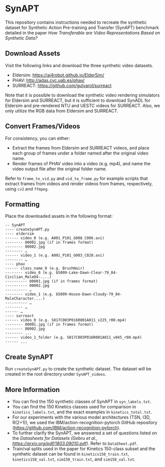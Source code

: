 # SynAPT

This repository contains instructions needed to recreate the synthetic dataset for Synthetic Action Pre-training and Transfer (SynAPT) benchmark detailed in the paper *How Transferable are Video Representations Based on Synthetic Data?*


## Download Assets 
Visit the following links and download the three synthetic video datasets. 
- Eldersim: https://ai4robot.github.io/ElderSim/
- PHAV: http://adas.cvc.uab.es/phav/
- SURREACT: https://github.com/gulvarol/surreact

Note that it is possible to download the synthetic video rendering simulators for Eldersim and SURREACT, but it is sufficient to download SynADL for Eldersim and pre-rendered NTU and UESTC videos for SURREACT. Also, we only utilize the RGB data from Eldersim and SURREACT. 


## Convert Frames/Videos

For consistency, you can either:
- Extract the frames from Eldersim and SURREACT videos, and place each group of frames under a folder named after the original video name.  
- Render frames of PHAV video into a video (e.g. mp4), and name the video output file after the original folder name. 


Refer to `frame_to_vid.py` and `vid_to_frame.py` for example scripts that extract frames from videos and render videos from frames, respectively, using `cv2` and `ffmpeg`. 


## Formatting
Place the downloaded assets in the following format:
``` 
-- SynAPT
---- createSynAPT.py
---- eldersim
------ video_0 (e.g. A001_P101_G008_C006.avi)
-------- 00001.jpg (if in frames format)
-------- 00002.jpg
-------- …
------ video_1 (e.g. A001_P101_G003_C020.avi)
-------- …
---- phav
------ class_name_0 (e.g. BrushHair)
-------- video_0 (e.g. b5009-Lake-Dawn-Clear-79_84-Civilian_Male04-....)
---------- 00001.jpg (if in frames format)
---------- 00002.jpg
---------- …
-------- video_1 (e.g. b5009-House-Dawn-Cloudy-79_84-MaleCharacter....)
---------- …
-------- …
------ …
---- surreact
------ video_0 (e.g. S017C003P016R001A011_v225_r00.mp4)
-------- 00001.jpg (if in frames format)
-------- 00002.jpg
-------- ...
------ video_1_folder (e.g. S017C003P016R001A011_v045_r00.mp4)
------ ... 
```


## Create SynAPT

Run `createSynAPT.py` to create the synthetic dataset. The dataset will be created in the root directory under `SynAPT_videos`.


## More Information
- You can find the 150 synthetic classes of SynAPT in `syn_labels.txt`. 
- You can find the 150 Kinetics classes used for comparison in `kinetics_labels.txt`, and the exact examples in `kinetics_total.txt`.
- For our experiments with the various model architectures (TSN, I3D, R(2+1)), we used the IBM/action-recognition-pytorch GitHub repository (https://github.com/IBM/action-recognition-pytorch). 
- To further clarify the SynAPT, we answered a set of questions listed on the *Datasheets for Datasets (Gebru et al., https://arxiv.org/pdf/1803.09010.pdf)*. Refer to `DataSheet.pdf`.
- Train/val splits used in the paper for Kinetics 150-class subset and the synthetic dataset can be found in `kinetics150_train.txt`, `kinetics150_val.txt`, `sim150_train.txt`, and `sim150_val.txt`.
















